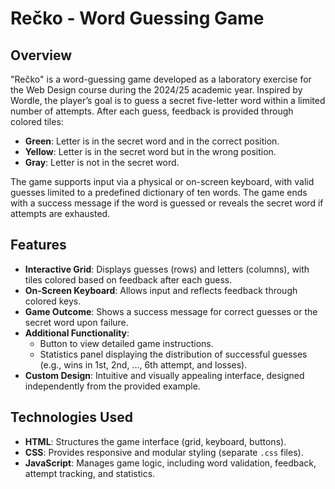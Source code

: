 # Rečko - Word Guessing Game

## Overview
"Rečko" is a word-guessing game developed as a laboratory exercise for the Web Design course during the 2024/25 academic year. Inspired by Wordle, the player’s goal is to guess a secret five-letter word within a limited number of attempts. After each guess, feedback is provided through colored tiles:
- **Green**: Letter is in the secret word and in the correct position.
- **Yellow**: Letter is in the secret word but in the wrong position.
- **Gray**: Letter is not in the secret word.

The game supports input via a physical or on-screen keyboard, with valid guesses limited to a predefined dictionary of ten words. The game ends with a success message if the word is guessed or reveals the secret word if attempts are exhausted.

## Features
- **Interactive Grid**: Displays guesses (rows) and letters (columns), with tiles colored based on feedback after each guess.
- **On-Screen Keyboard**: Allows input and reflects feedback through colored keys.
- **Game Outcome**: Shows a success message for correct guesses or the secret word upon failure.
- **Additional Functionality**:
  - Button to view detailed game instructions.
  - Statistics panel displaying the distribution of successful guesses (e.g., wins in 1st, 2nd, ..., 6th attempt, and losses).
- **Custom Design**: Intuitive and visually appealing interface, designed independently from the provided example.

## Technologies Used
- **HTML**: Structures the game interface (grid, keyboard, buttons).
- **CSS**: Provides responsive and modular styling (separate `.css` files).
- **JavaScript**: Manages game logic, including word validation, feedback, attempt tracking, and statistics.
